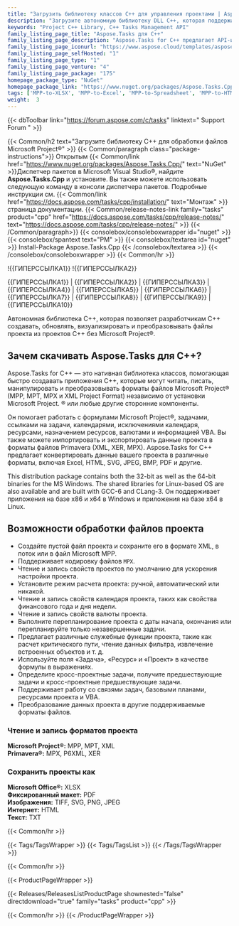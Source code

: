 ```yaml
---
title: "Загрузить библиотеку классов C++ для управления проектами | Aspose.Tasks"
description: "Загрузите автономную библиотеку DLL C++, которая поддерживает управление назначением задач проекта через API. Поддерживает форматы Primavera® (XER, MPX) и MS Project® (MPP, MPT)."
keywords: "Project C++ Library, C++ Tasks Management API"
family_listing_page_title: "Aspose.Tasks для C++"
family_listing_page_description: "Aspose.Tasks for C++ предлагает API-интерфейсы управления проектами, которые позволяют приложениям C++ не только читать документы Microsoft Project® и управлять ими, но и создавать документы Microsoft Project® в форматах MPP и XML — и все это без использования Microsoft Project®. Как и все API-интерфейсы форматов файлов Aspose, Aspose.Tasks for C++ хорошо работает со всеми типами приложений C++."
family_listing_page_iconurl: "https://www.aspose.cloud/templates/aspose/App_Themes/V3/images/tasks/272x272/aspose_tasks-for-cpp.png"
family_listing_page_selfHosted: "1"
family_listing_page_type: "1"
family_listing_page_venture: "4"
family_listing_page_package: "175"
homepage_package_type: "NuGet"
homepage_package_link: "https://www.nuget.org/packages/Aspose.Tasks.Cpp/"
tags: ['MPP-to-XLSX', 'MPP-to-Excel', 'MPP-to-Spreadsheet', 'MPP-to-HTML', 'Project-to-HTML', 'Project-to-Excel', 'Project-to-XLSX', 'Project-to-CSV', 'Project-to-Text', 'Project-to-MPT', 'MPP-to-CSV', 'MPP-to-MPT', 'MPP-to-SVG', 'MPP-to-JPEG', 'MPP-to-TIF', 'Project-to-PDF', 'MPP-to-PDF', 'Project-to-Image', 'MPP-to-PNG']
weight:  3
---
```


{{< dbToolbar link="https://forum.aspose.com/c/tasks" linktext=" Support Forum " >}}

{{< Common/h2 text="Загрузите библиотеку C++ для обработки файлов Microsoft Project®"  >}}
{{< Common/paragraph class="package-instructions">}}
Открытым
{{< Common/link href="https://www.nuget.org/packages/Aspose.Tasks.Cpp/" text="NuGet"  >}}Диспетчер пакетов в Microsoft Visual Studio®, найдите <b>Aspose.Tasks.Cpp</b> и установите. Вы также можете использовать следующую команду в консоли диспетчера пакетов. Подробные инструкции см.
{{< Common/link href="https://docs.aspose.com/tasks/cpp/installation/" text="Монтаж"  >}}страница документации.
{{< Common/release-notes-link family="tasks" product="cpp" href="https://docs.aspose.com/tasks/cpp/release-notes/" text="https://docs.aspose.com/tasks/cpp/release-notes/"  >}}
{{< /Common/paragraph>}}
{{< consolebox/consoleboxwrapper id="nuget" >}}
       {{< consolebox/spantext text="PM" >}}
       {{< consolebox/textarea id="nuget" >}} Install-Package Aspose.Tasks.Cpp {{< /consolebox/textarea >}}
{{< /consolebox/consoleboxwrapper >}}
{{< Common/hr >}}

!{{ГИПЕРССЫЛКА1}} !{{ГИПЕРССЫЛКА2}}

{{ГИПЕРССЫЛКА1}} | {{ГИПЕРССЫЛКА2}} | {{ГИПЕРССЫЛКА3}} | {{ГИПЕРССЫЛКА4}} | {{ГИПЕРССЫЛКА5}} | {{ГИПЕРССЫЛКА6}} | {{ГИПЕРССЫЛКА7}} | {{ГИПЕРССЫЛКА8}} | {{ГИПЕРССЫЛКА9}} | {{ГИПЕРССЫЛКА10}}

Автономная библиотека C++, которая позволяет разработчикам C++ создавать, обновлять, визуализировать и преобразовывать файлы проекта из проектов C++ без Microsoft Project®.

## Зачем скачивать Aspose.Tasks для C++?

Aspose.Tasks for C++ — это нативная библиотека классов, помогающая быстро создавать приложения C++, которые могут читать, писать, манипулировать и преобразовывать форматы файлов Microsoft Project® (MPP, MPT, MPX и XML Project Format) независимо от установки Microsoft Project. ® или любые другие сторонние компоненты.

Он помогает работать с формулами Microsoft Project®, задачами, ссылками на задачи, календарями, исключениями календаря, ресурсами, назначением ресурсов, валютами и информацией VBA. Вы также можете импортировать и экспортировать данные проекта в форматы файлов Primavera (XML, XER, MPX). Aspose.Tasks for C++ предлагает конвертировать данные вашего проекта в различные форматы, включая Excel, HTML, SVG, JPEG, BMP, PDF и другие.

This distribution package contains both the 32-bit as well as the 64-bit binaries for the MS Windows. The shared libraries for Linux-based OS are also available and are built with GCC-6 and CLang-3. Он поддерживает приложения на базе x86 и x64 в Windows и приложения на базе x64 в Linux.

## Возможности обработки файлов проекта

- Создайте пустой файл проекта и сохраните его в формате XML, в поток или в файл Microsoft MPP.
- Поддерживает кодировку файлов `MPX`.
- Чтение и запись свойств проектов по умолчанию для ускорения настройки проекта.
- Установите режим расчета проекта: ручной, автоматический или никакой.
- Чтение и запись свойств календаря проекта, таких как свойства финансового года и дня недели.
- Чтение и запись свойств валюты проекта.
- Выполните перепланирование проекта с даты начала, окончания или перепланируйте только незавершенные задачи.
- Предлагает различные служебные функции проекта, такие как расчет критического пути, чтение данных фильтра, извлечение встроенных объектов и т. д.
- Используйте поля «Задача», «Ресурс» и «Проект» в качестве формулы в выражениях.
- Определите кросс-проектные задачи, получите предшествующие задачи и кросс-проектные предшествующие задачи.
- Поддерживает работу со связями задач, базовыми планами, ресурсами проекта и VBA.
- Преобразование данных проекта в другие поддерживаемые форматы файлов.

### Чтение и запись форматов проекта

**Microsoft Project®:** MPP, MPT, XML\
**Primavera®:** MPX, P6XML, XER

### Сохранить проекты как

**Microsoft Office®:** XLSX\
**Фиксированный макет:** PDF\
**Изображения:** TIFF, SVG, PNG, JPEG\
**Интернет:** HTML\
**Текст:** TXT

{{< Common/hr >}}

{{< Tags/TagsWrapper >}}
 {{< Tags/TagsList >}}
{{< /Tags/TagsWrapper >}}

{{< Common/hr >}}

{{< ProductPageWrapper >}}
<!-- ReleasesListProductPage-->
   {{< Releases/ReleasesListProductPage shownested="false"  directdownload="true" family="tasks" product="cpp" >}}
<!-- /ReleasesListProductPage-->
{{< Common/hr >}}
{{< /ProductPageWrapper >}}

